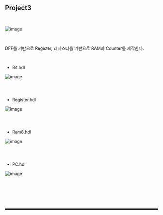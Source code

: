 ## Project3

<br>

![image](https://user-images.githubusercontent.com/52172169/207836450-8dde974b-e173-44ab-9750-d329bec5e70d.png)

<br>

DFF를 기반으로 Register, 레지스터를 기반으로 RAM과 Counter를 제작한다.

<br>

+ Bit.hdl

![image](https://user-images.githubusercontent.com/52172169/207851852-945599c0-f80d-4cbd-8493-19babf3d3f7c.png)

```c

```

<br>

+ Register.hdl

![image](https://user-images.githubusercontent.com/52172169/207851943-f2d6e038-fd55-45e8-ba42-fb86773f9f22.png)

```c

```

<br>

+ Ram8.hdl

![image](https://user-images.githubusercontent.com/52172169/207852020-c4285f99-c8b3-4a16-92c7-4a3b235a7e4a.png)

```c

```

<br>

+ PC.hdl

![image](https://user-images.githubusercontent.com/52172169/207851982-490513f9-5944-4986-b8dc-2f47ae713c76.png)

```c

```

<br>

<br><br>
<hr style="border: 2px solid;">
<br><br>
